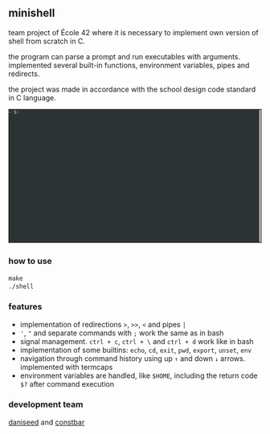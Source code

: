 ## minishell

team project of École 42 where it is necessary to implement own version of shell from scratch in C.

the program can parse a prompt and run executables with arguments. implemented several built-in functions, environment variables, pipes and redirects.

the project was made in accordance with the school design code standard in C language.

![](shell.gif)

### how to use
```
make
./shell
```

### features
- implementation of redirections `>`, `>>`, `<` and pipes `|`
- `'`, `"` and separate commands with `;` work the same as in bash
- signal management. `ctrl + c`, `ctrl + \` and `ctrl + d` work like in bash
- implementation of some builtins: `echo`, `cd`, `exit`, `pwd`, `export`, `unset`, `env`
- navigation through command history using up `↑` and down `↓` arrows. implemented with termcaps
- environment variables are handled, like `$HOME`, including the return code `$?` after command execution

### development team
[daniseed](https://github.com/MalinPolina) and [constbar](https://github.com/constbar)
